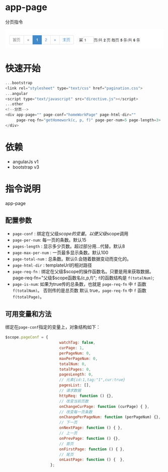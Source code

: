 # app-page
  分页指令
  
 ![效果图](https://github.com/BPing/angular-lib/blob/master/directive/app-page/app-page.png?raw=true)

# 快速开始

```javascript
...bootstrap
<link rel="stylesheet" type="text/css" href="pagination.css">
...angular
<script type="text/javascript" src="directive.js"></script>
...other
<!--分页-->
<div app-page="" page-conf="homeWorkPage" page-html-dir=""
     page-req-fn="getHomework(c, p, f)" page-per-num=5 page-length=3>
</div>
```
 
# 依赖
 * angularJs  v1
 * bootstrap  v3

# 指令说明

  app-page

## 配置参数

* `page-conf` : 绑定在父级$scope的变量。以便父级$scope调用
* `page-per-num`: 每一页的条数。默认15
* `pages-length` : 显示多少页数。超过部分用...代替。默认8
* `page-max-per-num` : 一页最多显示条数。默认100
* `page-total-num` : 总条数。默认0.会随着数据变动而变化的。
* `page-html-dir` : templateUrl的相对路径
* `page-req-fn` : 绑定在父级$scope的操作函数名。只要是用来获取数据。page-req-fn="父级$scope函数名(c,p,f)";
                  `f`的函数结构是 `f(totalNum)`;
* `page-is-num`:  如果为true传的总条数，也就是 `page-req-fn` 中 `f` 函数 `f(totalNum)`。
                 否则传的是总页数 默认 true，`page-req-fn` 中 `f` 函数 `f(totalPage)`。                

## 可用变量和方法
 
  绑定在`page-conf`指定的变量上，对象结构如下：

  ```javascript
  $scope.pageConf = {
                          watchTag: false,
                          curPage: 1,
                          perPageNum: 0,
                          maxPerPageNum: 0,
                          totalNum: 0,
                          totalPages: 0,
                          pagesLength: 0,
                          // 元素{id:1,tag:"1",cur:true}
                          pagesList: [],
                          // 请求数据
                          httpReq: function () {},
                          // 改变当前页数
                          onChangeCurPage: function (curPage) { },
                          // 改变每一页条数
                          onChangePerPageNum: function (perPageNum) {},
                          // 下一页
                          onNextPage: function () { },
                          // 上一页
                          onPrevPage: function () {},
                          // 首页
                          onFirstPage: function () { },
                          // 尾页
                          onLastPage: function () {  },
                      };
  ```


 
